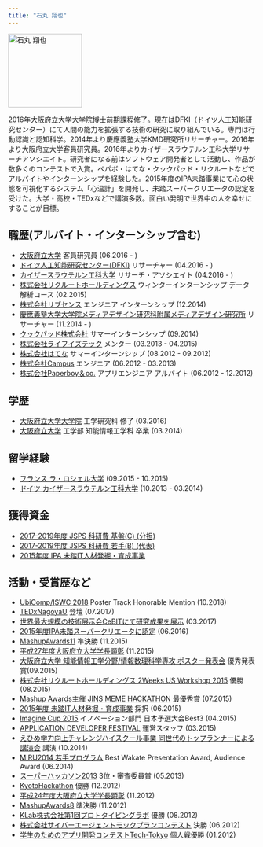 ```yaml
---
title: "石丸 翔也"
---
```


<img src="/assets/img/icon_portrait.jpg" class="image-trimmed-by-circle image-on-frame" width="150px" alt="石丸 翔也">

2016年大阪府立大学大学院博士前期課程修了。現在はDFKI（ドイツ人工知能研究センター）にて人間の能力を拡張する技術の研究に取り組んでいる。専門は行動認識と認知科学。2014年より慶應義塾大学KMD研究所リサーチャー。2016年より大阪府立大学客員研究員。2016年よりカイザースラウテルン工科大学リサーチアソシエイト。研究者になる前はソフトウェア開発者として活動し、作品が数多くのコンテストで入賞。ペパボ・はてな・クックパッド・リクルートなどでアルバイトやインターンシップを経験した。2015年度のIPA未踏事業にて心の状態を可視化するシステム「心温計」を開発し、未踏スーパークリエータの認定を受けた。大学・高校・TEDxなどで講演多数。面白い発明で世界中の人を幸せにすることが目標。

## 職歴(アルバイト・インターンシップ含む)

* <a href="http://www.osakafu-u.ac.jp/">大阪府立大学</a> 客員研究員 (06.2016 - )
* <a href="http://www.dfki.de/web">ドイツ人工知能研究センター(DFKI)</a> リサーチャー (04.2016 - )
* <a href="https://www.uni-kl.de">カイザースラウテルン工科大学</a> リサーチ・アソシエイト (04.2016 - )
* <a href="http://www.recruit.jp/">株式会社リクルートホールディングス</a> ウィンターインターンシップ データ解析コース (02.2015)
* <a href="http://www.livesense.co.jp/">株式会社リブセンス</a> エンジニア インターンシップ (12.2014)
* <a href="http://www.kmd.keio.ac.jp/jp/">慶應義塾大学大学院メディアデザイン研究科附属メディアデザイン研究所</a> リサーチャー (11.2014 - )
* <a href="https://info.cookpad.com/">クックパッド株式会社</a> サマーインターンシップ (09.2014)
* <a href="http://life-is-tech.com/">株式会社ライフイズテック</a> メンター (03.2013 - 04.2015)
* <a href="http://markovlabo.net/?p=1214">株式会社はてな</a> サマーインターンシップ (08.2012 - 09.2012)
* <a href="http://campus-inc.org/">株式会社Campus</a> エンジニア (06.2012 - 03.2013)
* <a href="http://www.paperboy.co.jp/">株式会社Paperboy＆co.</a> アプリエンジニア アルバイト (06.2012 - 12.2012)

## 学歴

* <a href="http://www.osakafu-u.ac.jp/">大阪府立大学大学院</a> 工学研究科 修了 (03.2016)
* <a href="http://www.osakafu-u.ac.jp/">大阪府立大学</a> 工学部 知能情報工学科 卒業 (03.2014)

## 留学経験

* <a href="http://www.univ-larochelle.fr/?lang=en">フランス ラ・ロシェル大学</a> (09.2015 - 10.2015)
* <a href="http://www.dfki.de/web">ドイツ カイザースラウテルン工科大学</a> (10.2013 - 03.2014)

## 獲得資金

* <a href="https://kaken.nii.ac.jp/ja/grant/KAKENHI-PROJECT-17K00276/">2017-2019年度 JSPS 科研費 基盤(C) (分担)</a>
* <a href="https://kaken.nii.ac.jp/ja/grant/KAKENHI-PROJECT-17K12728/">2017-2019年度 JSPS 科研費 若手(B) (代表)</a>
* <a href="https://www.ipa.go.jp/jinzai/mitou/2015/gaiyou_s-4.html">2015年度 IPA 未踏IT人材発掘・育成事業</a>

## 活動・受賞歴など

* <a href="http://ubicomp.org/ubicomp2018/">UbiComp/ISWC 2018</a> Poster Track Honorable Mention (10.2018)
* <a href="http://tedxnagoyau.com">TEDxNagoyaU</a> 登壇 (07.2017)
* <a href="https://www.dfki.de/web/presse/pressemitteilung/2017/HyperMind">世界最大規模の技術展示会CeBITにて研究成果を展示</a> (03.2017)
* <a href="https://www.ipa.go.jp/about/press/20160602.html">2015年度IPA未踏スーパークリエータに認定</a> (06.2016)
* <a href="http://mashupaward.jp/">MashupAwards11</a> 準決勝 (11.2015)
* <a href="http://shoya.io/blog/honor2/">平成27年度大阪府立大学学長顕彰</a> (11.2015)
* <a href="http://www.osakafu-u.ac.jp/">大阪府立大学 知能情報工学分野/情報数理科学専攻 ポスター発表会</a> 優秀発表賞(09.2015)
* <a href="http://recruit-jinji.jp/workshop2015/">株式会社リクルートホールディングス 2Weeks US Workshop 2015</a> 優勝 (08.2015)
* <a href="https://mashupawards.doorkeeper.jp/events/25862">Mashup Awards主催 JINS MEME HACKATHON</a> 最優秀賞 (07.2015)
* <a href="https://www.ipa.go.jp/jinzai/mitou/2015/koubokekka_index.html">2015年度 未踏IT人材発掘・育成事業</a> 採択 (06.2015)
* <a href="http://www.microsoft.com/ja-jp/education/imagine-cup.aspx">Imagine Cup 2015</a> イノベーション部門 日本予選大会Best3 (04.2015)
* <a href="http://recruit-jinji.jp/adf_fes2015/">APPLICATION DEVELOPER FESTIVAL</a> 運営スタッフ (03.2015)
* <a href="http://imabarihigashi-s.esnet.ed.jp/08communication/261006-challengehighschool-kouen/261006-challengehighschool-koien.html">えひめ学力向上チャレンジハイスクール事業 同世代のトップランナーによる講演会</a> 講演 (10.2014)
* <a href ="https://sites.google.com/site/miru2014okayama/wakate">MIRU2014 若手プログラム</a> Best Wakate Presentation Award, Audience Award (06.2014)
* <a href="http://jp.startup-dating.com/2013/05/super-hackathon-2013-in-osak">スーパーハッカソン2013</a> 3位・審査委員賞 (05.2013)
* <a href="http://bussorenre.com/?p=45">KyotoHackathon</a> 優勝 (12.2012)
* <a href="http://shoya.io/blog/honor/">平成24年度大阪府立大学学長顕彰</a> (11.2012)
* <a href="http://ma8.mashupaward.jp/">MashupAwards8</a> 準決勝 (11.2012)
* <a href="http://internship.blog.klab.jp/2012/08/10/ptlab1-day1/">KLab株式会社第1回プロトタイピングラボ</a> 優勝 (08.2012)
* <a href="https://www.cyberagent.co.jp/list/mockplan.html">株式会社サイバーエージェントモックプランコンテスト</a> 決勝 (06.2012)
* <a href="http://tech-tokyo.com/?p=679">学生のためのアプリ開発コンテストTech-Tokyo</a> 個人戦優勝 (01.2012)
